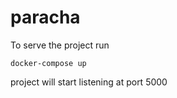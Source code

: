 # paracha

To serve the project run

`docker-compose up`

project will start listening at port 5000

